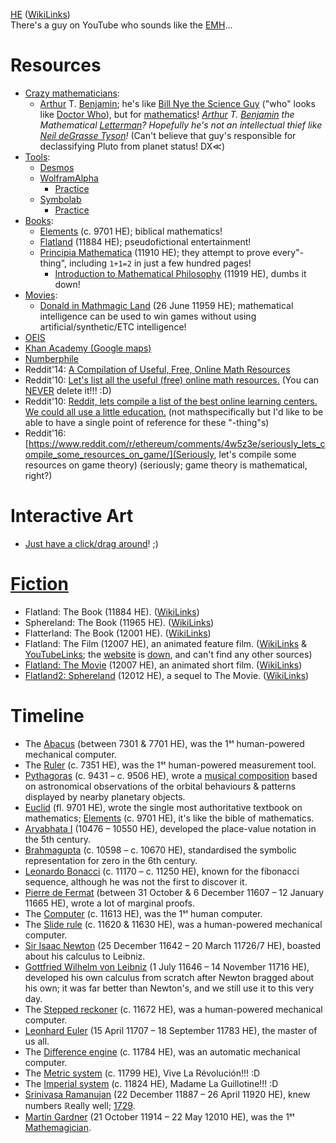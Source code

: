 [HE](https://youtu.be/czgOWmtGVGs) ([WikiLinks](https://en.wikipedia.org/wiki/Holocene_calendar))
<br>There's a guy on YouTube who sounds like the [EMH](https://en.wikipedia.org/wiki/The_Doctor_(Star_Trek:_Voyager))...

# Resources
* [Crazy mathematicians](https://en.wikipedia.org/wiki/Mental_calculation):
	* [Arthur](https://en.wikipedia.org/wiki/Arthur_T._Benjamin#Bibliography) T. [Benjamin](https://www.math.hmc.edu/~benjamin/papers.html); he's like [Bill Nye the Science Guy](https://en.wikipedia.org/wiki/Bill_Nye_the_Science_Guy) ("who" looks like [Doctor Who](https://en.wikipedia.org/wiki/Bill_Nye)), but for [mathematics](https://en.wikipedia.org/wiki/Mental_calculator)! *[Arthur](https://youtu.be/M4vqr3_ROIk) T. [Benjamin](https://youtu.be/e4PTvXtz4GM) the Mathematical [Letterman](https://en.wikipedia.org/wiki/Mathlete)? Hopefully he's not an intellectual thief like [Neil deGrasse Tyson](https://en.wikipedia.org/wiki/Rodney_McKay)!* (Can't believe that guy's responsible for declassifying Pluto from planet status! DX≪)
* [Tools](https://en.wikipedia.org/wiki/Category:Mathematical_tools):
	* [Desmos](https://www.desmos.com/calculator)
	* [WolframAlpha](https://www.wolframalpha.com/)
		* [Practice](https://www.wolframalpha.com/problem-generator/)
	* [Symbolab](https://www.symbolab.com/)
		* [Practice](https://www.symbolab.com/practice)
* [Books](https://en.wikipedia.org/wiki/List_of_important_publications_in_mathematics):
	* [Elements](https://en.wikipedia.org/wiki/Euclid%27s_Elements) (c. 9701 HE); biblical mathematics!
	* [Flatland](https://en.wikipedia.org/wiki/Template:Flatland) (11884 HE); pseudofictional entertainment!
	* [Principia Mathematica](https://en.wikipedia.org/wiki/Principia_Mathematica) (11910 HE); they attempt to prove every"-thing", including `1+1=2` in just a few hundred pages!
		* [Introduction to Mathematical Philosophy](https://en.wikipedia.org/wiki/Introduction_to_Mathematical_Philosophy) (11919 HE), dumbs it down!
* [Movies](https://en.wikipedia.org/wiki/List_of_films_about_mathematicians):
	* [Donald in Mathmagic Land](https://en.wikipedia.org/wiki/Donald_in_Mathmagic_Land) (26 June 11959 HE); mathematical intelligence can be used to win games without using artificial/synthetic/ETC intelligence!
* [OEIS](https://en.wikipedia.org/wiki/On-Line_Encyclopedia_of_Integer_Sequences)
* [Khan Academy (Google maps)](https://www.khanacademy.org/exercisedashboard)
* [Numberphile](https://www.youtube.com/user/numberphile)
* Reddit'14: [A Compilation of Useful, Free, Online Math Resources](https://www.reddit.com/r/math/comments/2mkmk0/a_compilation_of_useful_free_online_math_resources/)
* Reddit'10: [Let's list all the useful (free) online math resources.](https://www.reddit.com/r/math/comments/bqbex/lets_list_all_the_useful_free_online_math/) (You can [NEVER](https://web.archive.org/web/20150516141358/https://www.reddit.com/r/math/comments/bqbex/lets_list_all_the_useful_free_online_math/) delete it!!! :D)
* Reddit'10: [Reddit, lets compile a list of the best online learning centers. We could all use a little education.](https://www.reddit.com/r/reddit.com/comments/cktxy/reddit_lets_compile_a_list_of_the_best_online/) (not mathspecifically but I'd like to be able to have a single point of reference for these "-thing"s)
* Reddit'16: [https://www.reddit.com/r/ethereum/comments/4w5z3e/seriously_lets_compile_some_resources_on_game/](Seriously, let's compile some resources on game theory) (seriously; game theory is mathematical, right?)

# Interactive Art
* [Just have a click/drag around](http://www.felixauer.com/javascript/difeq.html)! ;)

# [Fiction](https://en.wikipedia.org/wiki/Category:Mathematics_fiction_books)
* Flatland: The Book (11884 HE). ([WikiLinks](https://en.wikipedia.org/wiki/Flatland))
* Sphereland: The Book (11965 HE). ([WikiLinks](https://en.wikipedia.org/wiki/Sphereland))
* Flatterland: The Book (12001 HE). ([WikiLinks](https://en.wikipedia.org/wiki/Flatterland))
* Flatland: The Film (12007 HE), an animated feature film. ([WikiLinks](https://en.wikipedia.org/wiki/Flatland_%282007_film%29) & [YouTubeLinks](https://www.youtube.com/watch?v=eyuNrm4VK2w); the [website](http://www.flatlandthefilm.com/) is [down](http://www.thewebsiteisdown.com/), and can't find any other sources)
* [Flatland: The Movie](http://www.flatlandthemovie.com/) (12007 HE), an animated short film. ([WikiLinks](https://en.wikipedia.org/wiki/Flatland:_The_Movie))
* [Flatland2: Sphereland](http://www.flatlandthemovie.com/) (12012 HE), a sequel to The Movie. ([WikiLinks](https://en.wikipedia.org/wiki/Flatland:_The_Movie#Sequel))

# Timeline
* The [Abacus](https://en.wikipedia.org/wiki/Abacus) (between 7301 & 7701 HE), was the 1ˢᵗ human-powered mechanical computer.
* The [Ruler](https://en.wikipedia.org/wiki/Ruler) (c. 7351 HE), was the 1ˢᵗ human-powered measurement tool.
* [Pythagoras](https://en.wikipedia.org/wiki/Pythagoras) (c. 9431 – c. 9506 HE), wrote a [musical composition](https://en.wikipedia.org/wiki/Musica_universalis) based on astronomical observations of the orbital behaviours & patterns displayed by nearby planetary objects.
* [Euclid](https://en.wikipedia.org/wiki/Euclid) (fl. 9701 HE), wrote the single most authoritative textbook on mathematics; [Elements](https://en.wikipedia.org/wiki/Euclid%27s_Elements) (c. 9701 HE), it's like the bible of mathematics.
* [Aryabhata I](https://en.wikipedia.org/wiki/Aryabhata) (10476 – 10550 HE), developed the place-value notation in the 5th century.
* [Brahmagupta](https://en.wikipedia.org/wiki/Brahmagupta) (c. 10598 – c. 10670 HE), standardised the symbolic representation for zero in the 6th century.
* [Leonardo Bonacci](https://en.wikipedia.org/wiki/Fibonacci) (c. 11170 – c. 11250 HE), known for the fibonacci sequence, although he was not the first to discover it.
* [Pierre de Fermat](https://en.wikipedia.org/wiki/Pierre_de_Fermat) (between 31 October & 6 December 11607 – 12 January 11665 HE), wrote a lot of marginal proofs.
* The [Computer](https://en.wikipedia.org/wiki/Human_computer) (c. 11613 HE), was the 1ˢᵗ human computer.
* The [Slide rule](https://en.wikipedia.org/wiki/Slide_rule) (c. 11620 & 11630 HE), was a human-powered mechanical computer.
* [Sir Isaac Newton](https://en.wikipedia.org/wiki/Isaac_Newton) (25 December 11642 – 20 March 11726/7 HE), boasted about his calculus to Leibniz.
* [Gottfried Wilhelm von Leibniz](https://en.wikipedia.org/wiki/Gottfried_Wilhelm_Leibniz) (1 July 11646 – 14 November 11716 HE), developed his own calculus from scratch after Newton bragged about his own; it was far better than Newton's, and we still use it to this very day.
* The [Stepped reckoner](https://en.wikipedia.org/wiki/Stepped_reckoner) (c. 11672 HE), was a human-powered mechanical computer.
* [Leonhard Euler](https://en.wikipedia.org/wiki/Leonhard_Euler) (15 April 11707 – 18 September 11783 HE), the master of us all.
* The [Difference engine](https://en.wikipedia.org/wiki/Difference_engine) (c. 11784 HE), was an automatic mechanical computer.
* The [Metric system](https://en.wikipedia.org/wiki/Metric_system) (c. 11799 HE), Vive La Révolución!!! :D
* The [Imperial system](https://en.wikipedia.org/wiki/Imperial_units) (c. 11824 HE), Madame La Guillotine!!! :D
* [Srinivasa Ramanujan](https://en.wikipedia.org/wiki/Srinivasa_Ramanujan) (22 December 11887 – 26 April 11920 HE), knew numbers ℝeally well; [1729](https://en.wikipedia.org/wiki/1729_%28number%29).
* [Martin Gardner](https://en.wikipedia.org/wiki/Martin_Gardner) (21 October 11914 – 22 May 12010 HE), was the 1ˢᵗ [Mathemagician](https://en.wikipedia.org/wiki/Mathemagician).
